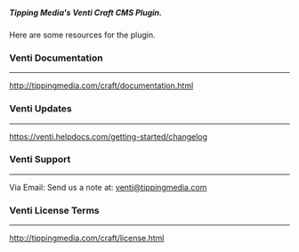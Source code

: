 ##### Tipping Media's Venti Craft CMS Plugin.

Here are some resources for the plugin. 


### Venti Documentation
---
http://tippingmedia.com/craft/documentation.html

### Venti Updates
---
https://venti.helpdocs.com/getting-started/changelog

### Venti Support
---
Via Email:
Send us a note at: venti@tippingmedia.com

### Venti License Terms
---
http://tippingmedia.com/craft/license.html